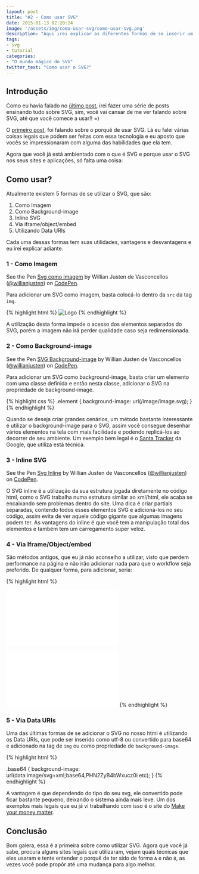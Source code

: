 ```yaml
---
layout: post
title: "#2 - Como usar SVG"
date: 2015-01-13 02:20:24
image: '/assets/img/como-usar-svg/como-usar-svg.png'
description: "Aqui irei explicar as diferentes formas de se inserir um SVG na sua página web. Um breve início da grandiosidade que se está por vir."
tags:
- svg
- tutorial
categories:
- "O mundo mágico do SVG"
twitter_text: "Como usar o SVG?"
---
```


## Introdução

Como eu havia falado no [último post](http://willianjusten.com.br/atualizacoes/), irei fazer uma série de posts ensinando tudo sobre SVG, sim, você vai cansar de me ver falando sobre SVG, até que você comece a usar!! =)

O [primeiro post](http://willianjusten.com.br/por-que-usar-svg/), foi falando sobre o porquê de usar SVG. Lá eu falei várias coisas legais que podem ser feitas com essa tecnologia e eu aposto que vocês se impressionaram com alguma das habilidades que ela tem.

Agora que você já está ambientado com o que é SVG e porque usar o SVG nos seus sites e aplicações, só falta uma coisa:

## Como usar?

Atualmente existem 5 formas de se utilizar o SVG, que são:

1. Como Imagem
2. Como Background-image
3. Inline SVG
4. Via iframe/object/embed
5. Utilizando Data URIs

Cada uma dessas formas tem suas utilidades, vantagens e desvantagens e eu irei explicar adiante.

### 1 - Como Imagem

<p data-height="268" data-theme-id="11319" data-slug-hash="emvYLJ" data-default-tab="result" data-user="willianjusten" class='codepen'>See the Pen <a href='http://codepen.io/willianjusten/pen/emvYLJ/'>Svg como imagem</a> by Willian Justen de Vasconcellos (<a href='http://codepen.io/willianjusten'>@willianjusten</a>) on <a href='http://codepen.io'>CodePen</a>.</p>
<script src="//assets.codepen.io/assets/embed/ei.js"></script>

Para adicionar um SVG como imagem, basta colocá-lo dentro da `src` da tag `img`.

{% highlight html %}
<img src="img/logo.svg" alt="Logo" />
{% endhighlight %}

A utilização desta forma impede o acesso dos elementos separados do SVG, porém a imagem não irá perder qualidade caso seja redimensionada.

### 2 - Como Background-image

<p data-height="266" data-theme-id="11319" data-slug-hash="zxZYmK" data-default-tab="result" data-user="willianjusten" class='codepen'>See the Pen <a href='http://codepen.io/willianjusten/pen/zxZYmK/'>SVG Background-image</a> by Willian Justen de Vasconcellos (<a href='http://codepen.io/willianjusten'>@willianjusten</a>) on <a href='http://codepen.io'>CodePen</a>.</p>
<script src="//assets.codepen.io/assets/embed/ei.js"></script>

Para adicionar um SVG como background-image, basta criar um elemento com uma classe definida e então nesta classe, adicionar o SVG na propriedade de background-image.

{% highlight css %}
.element {
    background-image: url(/image/image.svg);
}
{% endhighlight %}

Quando se deseja criar grandes cenários, um método bastante interessante é utilizar o background-image para o SVG, assim você consegue desenhar vários elementos na tela com mais facilidade e podendo replicá-los ao decorrer de seu ambiente. Um exemplo bem legal é o [Santa Tracker](https://santatracker.google.com) da Google, que utiliza está técnica.

### 3 - Inline SVG

<p data-height="266" data-theme-id="11319" data-slug-hash="ByWaqv" data-default-tab="result" data-user="willianjusten" class='codepen'>See the Pen <a href='http://codepen.io/willianjusten/pen/ByWaqv/'>Svg Inline</a> by Willian Justen de Vasconcellos (<a href='http://codepen.io/willianjusten'>@willianjusten</a>) on <a href='http://codepen.io'>CodePen</a>.</p>
<script src="//assets.codepen.io/assets/embed/ei.js"></script>

O SVG inline é a utilização da sua estrutura jogada diretamente no código html, como o SVG trabalha numa estrutura similar ao xml/html, ele acaba se encaixando sem problemas dentro do site. Uma dica é criar partials separadas, contendo todos esses elementos SVG e adicioná-los no seu código, assim evita de ver aquele código gigante que algumas imagens podem ter. As vantagens do inline é que você tem a manipulação total dos elementos e também tem um carregamento super veloz.

### 4 - Via Iframe/Object/embed

São métodos antigos, que eu já não aconselho a utilizar, visto que perdem performance na página e não irão adicionar nada para que o workflow seja preferido. De qualquer forma, para adicionar, seria:

{% highlight html %}
<iframe src="img/img.svg" frameborder="0"></iframe>

<object data="img/img.svg" type=""></object>

<embed src="img/img.svg" type="" />
{% endhighlight %}

### 5 - Via Data URIs

Uma das últimas formas de se adicionar o SVG no nosso html é utilizando os Data URIs, que pode ser inserido como utf-8 ou convertido para base64 e adicionado na tag de `img` ou como propriedade de `background-image`.

{% highlight html %}
<img alt="" src="data:image/svg+xml;base64,PHN2ZyB4bWxucz0iaHR0cDo etc">

.base64 {
  background-image: url(data:image/svg+xml;base64,PHN2ZyB4bWxucz0i etc);
}
{% endhighlight %}

A vantagem é que dependendo do tipo do seu svg, ele convertido pode ficar bastante pequeno, deixando o sistema ainda mais leve. Um dos exemplos mais legais que eu já vi trabalhando com isso é o site do [Make your money matter](http://makeyourmoneymatter.org/).

## Conclusão

Bom galera, essa é a primeira sobre como utilizar SVG. Agora que você já sabe, procura alguns sites legais que utilizaram, vejam quais técnicas que eles usaram e tente entender o porquê de ter sido de forma `A` e não `B`, as vezes você pode propôr até uma mudança para algo melhor.